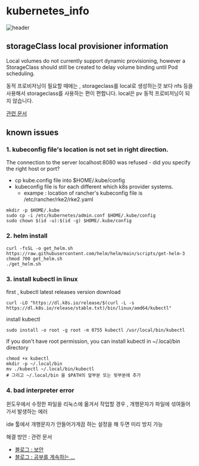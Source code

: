 # kubernetes_info
![header](https://capsule-render.vercel.app/api?type=waving&color=auto&height=300&section=header&text=👋%20Welcome%20to%20K8S%20INFOMATION!!&fontSize=50&animation=fadeIn&fontAlignY=38)

## storageClass local provisioner information
Local volumes do not currently support dynamic provisioning, however a StorageClass should still be created to delay volume binding until Pod scheduling.

동적 프로비저닝이 필요할 때에는 , storageclass를 local로 생성하는것 보다 nfs 등을 사용해서 storageclass를 사용하는 편이 편합니다.
local은 pv 동적 프로비저닝이 되지 않습니다.

[관련 문서](https://kubernetes.io/docs/concepts/storage/storage-classes/#local)

## known issues
### 1. kubeconfig file's location is not set in right direction.
The connection to the server localhost:8080 was refused - did you specify the right host or port?

- cp kube.config file into $HOME/.kube/config
- kubeconfig file is for each different which k8s provider systems.
    - exampe : location of rancher's kubeconfig file is /etc/rancher/rke2/rke2.yaml

```
mkdir -p $HOME/.kube
sudo cp -i /etc/kubernetes/admin.conf $HOME/.kube/config
sudo chown $(id -u):$(id -g) $HOME/.kube/config
```
### 2. helm install
```
curl -fsSL -o get_helm.sh https://raw.githubusercontent.com/helm/helm/main/scripts/get-helm-3
chmod 700 get_helm.sh
./get_helm.sh
```
### 3. install kubectl in linux
first , kubectl latest releases version download
```
curl -LO "https://dl.k8s.io/release/$(curl -L -s https://dl.k8s.io/release/stable.txt)/bin/linux/amd64/kubectl"
```
install kubectl
```
sudo install -o root -g root -m 0755 kubectl /usr/local/bin/kubectl
```
If you don't have root permission, you can install kubectl in ~/.local/bin directory
```
chmod +x kubectl
mkdir -p ~/.local/bin
mv ./kubectl ~/.local/bin/kubectl
# 그리고 ~/.local/bin 을 $PATH의 앞부분 또는 뒷부분에 추가
```

### 4. bad interpreter error
윈도우에서 수정한 파일을 리눅스에 옮겨서 작업할 경우 , 개행문자가 파일에 섞여들어가서 발생하는 에러

ide 툴에서 개행문자가 안들어가게끔 하는 설정을 해 두면 미리 방지 가능

해결 방안 :
관련 문서
- [블로그 : 보안](https://securus.tistory.com/entry/binbashM-bad-interpreter-%EA%B7%B8%EB%9F%B0-%ED%8C%8C%EC%9D%BC%EC%9D%B4%EB%82%98-%EB%94%94%EB%A0%89%ED%84%B0%EB%A6%AC%EA%B0%80-%EC%97%86%EC%8A%B5%EB%8B%88%EB%8B%A4)
- [블로그 : 공부를 계속하는 ...](https://haepyung88.tistory.com/213)